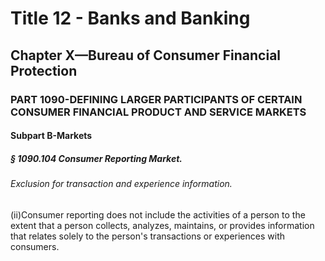 
# Title 12 - Banks and Banking
## Chapter X—Bureau of Consumer Financial Protection
### PART 1090-DEFINING LARGER PARTICIPANTS OF CERTAIN CONSUMER FINANCIAL PRODUCT AND SERVICE MARKETS
#### Subpart B-Markets
##### § 1090.104 Consumer Reporting Market.
###### Exclusion for transaction and experience information.

(ii)Consumer reporting does not include the activities of a person to the extent that a person collects, analyzes, maintains, or provides information that relates solely to the person's transactions or experiences with consumers.
